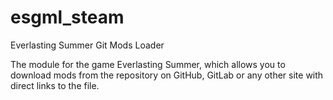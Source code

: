 # esgml_steam
Everlasting Summer Git Mods Loader

The module for the game Everlasting Summer, which allows you to download mods from the repository on GitHub, GitLab or any other site with direct links to the file.
